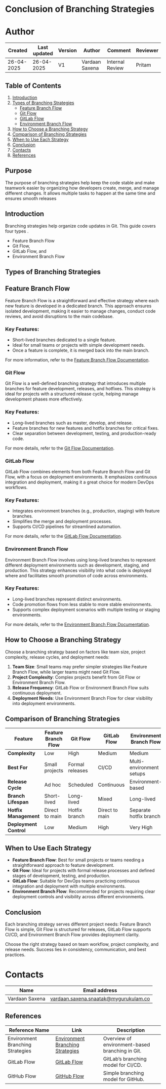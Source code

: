 
# Conclusion of Branching Strategies

# **Author**


| Created     | Last updated | Version | Author         | Comment | Reviewer |
|-------------|-----------|---------|----------------|---------|----------|
| 26-04-2025  | 26-04-2025 | V1  | Vardaan Saxena |     Internal Review    | Pritam    |


## Table of Contents

1. [Introduction](#introduction)
2. [Types of Branching Strategies](#types-of-branching-strategies)
   - [Feature Branch Flow](#feature-branch-flow)
   - [Git Flow](#git-flow)
   - [GitLab Flow](#gitlab-flow)
   - [Environment Branch Flow](#environment-branch-flow)
3. [How to Choose a Branching Strategy](#how-to-choose-a-branching-strategy)
4. [Comparison of Branching Strategies](#comparison-of-branching-strategies)
5. [When to Use Each Strategy](#when-to-use-each-strategy)
6. [Conclusion](#conclusion)
7. [Contacts](#contacts)
8. [References](#references)

## Purpose

The purpose of branching strategies help keep the code stable and make teamwork easier by organizing how developers create, merge, and manage different changes. It allows multiple tasks to happen at the same time and ensures smooth releases

## Introduction

Branching strategies help organize code updates in Git. This guide covers four types .
- Feature Branch Flow
- Git Flow,
- GitLab Flow, and
- Environment Branch Flow

## Types of Branching Strategies


## Feature Branch Flow

Feature Branch Flow is a straightforward and effective strategy where each new feature is developed in a dedicated branch. This approach ensures isolated development, making it easier to manage changes, conduct code reviews, and avoid disruptions to the main codebase.

### Key Features:
- Short-lived branches dedicated to a single feature.
- Ideal for small teams or projects with simple development needs.
- Once a feature is complete, it is merged back into the main branch.

For more information, refer to the [Feature Branch Flow Documentation](https://github.com/avengers-p11/Documentation/blob/main/VCS%20Design%20%2B%20POC/Branching%20Strategy/Feature%20Branch/README.md).


### Git Flow

Git Flow is a well-defined branching strategy that introduces multiple branches for feature development, releases, and hotfixes. This strategy is ideal for projects with a structured release cycle, helping manage development phases more effectively.

### Key Features:
- Long-lived branches such as master, develop, and release.
- Feature branches for new features and hotfix branches for critical fixes.
- Clear separation between development, testing, and production-ready code.

For more details, refer to the [Git Flow Documentation](https://github.com/avengers-p11/Documentation/tree/main/VCS%20Design%20%2B%20POC/Branching%20Strategy/Git%20Flow).

### GitLab Flow

GitLab Flow combines elements from both Feature Branch Flow and Git Flow, with a focus on deployment environments. It emphasizes continuous integration and deployment, making it a great choice for modern DevOps workflows.

### Key Features:
- Integrates environment branches (e.g., production, staging) with feature branches.
- Simplifies the merge and deployment processes.
- Supports CI/CD pipelines for streamlined automation.

For more details, refer to the [GitLab Flow Documentation](https://github.com/avengers-p11/Documentation/tree/main/VCS%20Design%20%2B%20POC/Branching%20Strategy/GitLab%20flow).


### Environment Branch Flow

Environment Branch Flow involves using long-lived branches to represent different deployment environments such as development, staging, and production. This strategy enhances visibility into what code is deployed where and facilitates smooth promotion of code across environments.

### Key Features:
- Long-lived branches represent distinct environments.
- Code promotion flows from less stable to more stable environments.
- Supports complex deployment scenarios with multiple testing or staging environments.

For more details, refer to the [Environment Branch Flow Documentation](https://github.com/avengers-p11/Documentation/tree/main/VCS%20Design%20%2B%20POC/Branching%20Strategy/Env%20branch%20flow).



## How to Choose a Branching Strategy

Choose a branching strategy based on factors like team size, project complexity, release cycles, and deployment needs:

1. **Team Size**: Small teams may prefer simpler strategies like Feature Branch Flow, while larger teams might need Git Flow.
2. **Project Complexity**: Complex projects benefit from Git Flow or Environment Branch Flow.
3. **Release Frequency**: GitLab Flow or Environment Branch Flow suits continuous deployment.
4. **Deployment Needs**: Use Environment Branch Flow for clear visibility into deployment environments.


## Comparison of Branching Strategies

| Feature                     | Feature Branch Flow | Git Flow      | GitLab Flow      | Environment Branch Flow |
|-----------------------------|---------------------|---------------|------------------|-------------------------|
| **Complexity**              | Low                 | High          | Medium           | Medium                  |
| **Best For**                | Small projects      | Formal releases | CI/CD           | Multi-environment setups |
| **Release Cycle**           | Ad hoc              | Scheduled     | Continuous       | Environment-based       |
| **Branch Lifespan**         | Short-lived         | Long-lived    | Mixed            | Long-lived              |
| **Hotfix Management**       | Direct to main      | Hotfix branch | Direct to main   | Separate hotfix branch  |
| **Deployment Control**      | Low                 | Medium        | High             | Very High               |

## When to Use Each Strategy

- **Feature Branch Flow**: Best for small projects or teams needing a straightforward approach to feature development.
- **Git Flow**: Ideal for projects with formal release processes and defined stages of development, testing, and production.
- **GitLab Flow**: Suitable for DevOps teams practicing continuous integration and deployment with multiple environments.
- **Environment Branch Flow**: Recommended for projects requiring clear deployment controls and visibility across different environments.

## Conclusion

Each branching strategy serves different project needs: Feature Branch Flow is simple, Git Flow is structured for releases, GitLab Flow supports CI/CD, and Environment Branch Flow provides deployment clarity.

Choose the right strategy based on team workflow, project complexity, and release needs. Success lies in consistency, communication, and best practices.

#  **Contacts**


| **Name**    | **Email address**         |
|-------------|---------------------------|
| Vardaan Saxena | vardaan.saxena.snaatak@mygurukulam.co    |




## References

| Reference Name                  | Link                                                                                     | Description                                                           |
|----------------------------------|------------------------------------------------------------------------------------------|-----------------------------------------------------------------------|
| Environment Branching Strategies | [Environment Branching Strategies](https://www.atlassian.com/git/tutorials/comparing-workflows) | Overview of environment-based branching in Git.                        |
| GitLab Flow                      | [GitLab Flow](https://docs.gitlab.com/ee/topics/gitlab_flow.html)                        | GitLab’s branching model for CI/CD.                                  |
| GitHub Flow                      | [GitHub Flow](https://guides.github.com/introduction/flow/)                              | Simple branching model for GitHub.                                   |
